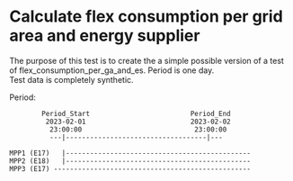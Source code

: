 # Calculate flex consumption per grid area and energy supplier

The purpose of this test is to create the a simple possible version of a test of flex_consumption_per_ga_and_es. 
Period is one day.   
Test data is completely synthetic. 

Period:

            Period_Start                         Period_End
             2023-02-01                          2023-02-02
              23:00:00                            23:00:00
              ---|-----------------------------------|---
        
    MPP1 (E17)   |----------------------------------------------
    MPP2 (E18)   |----------------------------------------------
    MPP3 (E17) -------------------------------------------------
